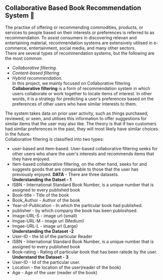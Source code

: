 ## **Collaborative Based Book Recommendation System 🧠**<br>
The practise of offering or recommending commodities, products, or services to people based on their interests or preferences is referred to as recommendation. To assist consumers in discovering relevan and entertaining material, recommendation systems are extensively utilised in e-commerce, entertainment, social media, and many other sectors.<br>
There are several types of recommendation systems, but the following are the most common:<br>
+ *Collaborative filtering.*
+ *Content-based filtering.*
+ *Hybrid recommendation.*<br>
In this project, we mainly focused on Collaborative filtering<br>
**Collaborative filtering** is a form of recommendation system in which users collaborate or work together to locate items of interest. In other words, it is a strategy for predicting a user's preferences based on the preferences of other users who have similar interests to them.<br>

The system takes data on prior user activity, such as things purchased, reviewed, or seen, and utilises this information to offer suggestions for similar items that the user may also like. The theory is that if two customers had similar preferences in the past, they will most likely have similar choices in the future.
<br>
Collaborative filtering is classified into two types: <br>
+ user-based and item-based. User-based collaborative filtering seeks for other users who share the user's interests and recommends items that they have enjoyed. 
+ Item-based collaborative filtering, on the other hand, seeks for and suggests goods that are comparable to those that the user has previously enjoyed.
**DATA** - There are three datasets.<br>
**Understanding the Datset - 1**<br>
+ ISBN - International Standard Book Number, is a unique number that is assigned to every published book<br>
+ Book-title - Title of the book<br>
+ Book_Author - Author of the book<br>
+ Year-of-Publication - In which the particular book had published.<br>
+ publisher - by which company the book has been publoshsed.<br>
+ Image-URL-S - image url (small)<br>
+ Imgae-URL-M - image url (Medium)<br>
+ Imgae-URL-L - image url (Large)<br>
**Understanding the Dataset -2**<br>
+ User-ID - the Id of the particular Reader<br>
+ ISBN - International Standard Book Number, is a unique number that is assigned to every published book<br>
+ Book-rating - Rating of particular book that has been ratede by the user.<br>
**Understand the Dataset - 3**<br>
+ User-ID - Id of the particular user.<br>
+ Location - the location of the user(reader of the book)<br>
+ Age - Age of the user (reader of the book)<br>
